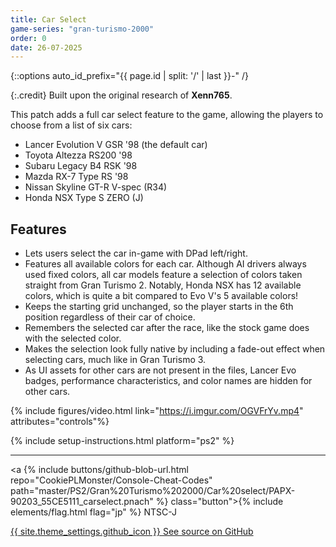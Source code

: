 ```yaml
---
title: Car Select
game-series: "gran-turismo-2000"
order: 0
date: 26-07-2025
---
```


{::options auto_id_prefix="{{ page.id | split: '/' | last }}-" /}

{:.credit}
Built upon the original research of **Xenn765**.

This patch adds a full car select feature to the game, allowing the players to choose from a list of six cars:
* Lancer Evolution V GSR '98 (the default car)
* Toyota Altezza RS200 '98
* Subaru Legacy B4 RSK '98
* Mazda RX-7 Type RS '98
* Nissan Skyline GT-R V-spec (R34)
* Honda NSX Type S ZERO (J)

## Features

* Lets users select the car in-game with DPad left/right.
* Features all available colors for each car. Although AI drivers always used fixed colors, all car models feature a selection of colors taken straight from Gran Turismo 2.
  Notably, Honda NSX has 12 available colors, which is quite a bit compared to Evo V's 5 available colors!
* Keeps the starting grid unchanged, so the player starts in the 6th position regardless of their car of choice.
* Remembers the selected car after the race, like the stock game does with the selected color.
* Makes the selection look fully native by including a fade-out effect when selecting cars, much like in Gran Turismo 3.
* As UI assets for other cars are not present in the files, Lancer Evo badges, performance characteristics, and color names are hidden for other cars.

{% include figures/video.html link="https://i.imgur.com/OGVFrYv.mp4" attributes="controls"%}

{% include setup-instructions.html platform="ps2" %}

***

<a {% include buttons/github-blob-url.html repo="CookiePLMonster/Console-Cheat-Codes" path="master/PS2/Gran%20Turismo%202000/Car%20select/PAPX-90203_55CE5111_carselect.pnach" %} class="button">{% include elements/flag.html flag="jp" %} NTSC-J</a>

<a href="https://github.com/CookiePLMonster/Console-Cheat-Codes/tree/master/PS2/Gran%20Turismo%202000/Car%20select" class="button github" target="_blank">{{ site.theme_settings.github_icon }} See source on GitHub</a>
